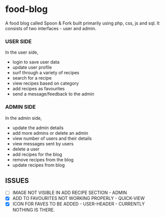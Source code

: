 # food-blog

A food blog called Spoon & Fork built primarily using php, css, js and sql.
It consists of two interfaces - user and admin.

### USER SIDE 

In the user side, 
- login to save user data
- update user profile
- surf through a variety of recipes 
- search for a recipe
- view recipes based on category
- add recipes as favourites
- send a message/feedback to the admin


### ADMIN SIDE

In the admin side,
- update the admin details
- add more admins or delete an admin
- view number of users and their details
- view messages sent by users
- delete a user
- add recipes for the blog
- remove recipes from the blog
- update recipes from blog


## ISSUES

- [ ] IMAGE NOT VISIBLE IN ADD RECIPE SECTION - ADMIN
- [x] ADD TO FAVOURITES NOT WORKING PROPERLY - QUICK-VIEW
- [x] ICON FOR FAVES TO BE ADDED - USER-HEADER - CURRENTLY NOTHING IS THERE.

